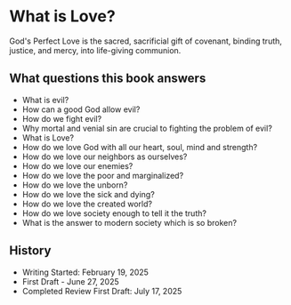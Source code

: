# What is Love?

God's Perfect Love is the sacred, sacrificial gift of covenant, binding truth, justice, and mercy, into  life-giving communion.

## What questions this book answers

- What is evil?
- How can a good God allow evil?
- How do we fight evil?
- Why mortal and venial sin are crucial to fighting the problem of evil?
- What is Love?
- How do we love God with all our heart, soul, mind and strength?
- How do we love our neighbors as ourselves?
- How do we love our enemies?
- How do we love the poor and marginalized?
- How do we love the unborn?
- How do we love the sick and dying?
- How do we love the created world?
- How do we love society enough to tell it the truth?
- What is the answer to modern society which is so broken?

## History

- Writing Started: February 19, 2025
- First Draft - June 27, 2025
- Completed Review First Draft: July 17, 2025

